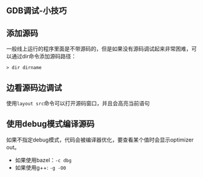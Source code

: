 ## GDB调试-小技巧

## 添加源码

一般线上运行的程序里面是不带源码的，但是如果没有源码调试起来非常困难，可以通过dir命令添加源码路径：

```shell
> dir dirname
```

## 边看源码边调试

使用`layout src`命令可以打开源码窗口，并且会高亮当前语句

## 使用debug模式编译源码

如果不指定debug模式，代码会被编译器优化，要查看某个值时会显示optimizer out。

- 如果使用bazel：`-c dbg`
- 如果使用g++: `-g -O0`

